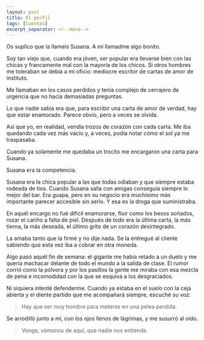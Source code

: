 ```yaml
---
layout: post
title: El perfil
tags: [Cuentos]
excerpt_separator: <!--more-->
---
```


Os suplico que la llameis Susana. A mí llamadme algo bonito.

Soy tan viejo que, cuando era jóven, ser popular era llevarse bien con las chicas y francamente mal con la mayoría de los chicos. Si otros hombres me toleraban se debía a mi oficio: mediocre escritor de cartas de amor de instituto.

Me llamaban en los casos perdidos y tenía complejo de cerrajero de urgencia que no hacía demasiadas preguntas. 

Lo que nadie sabía era que, para escribir una carta de amor de verdad, hay que estar enamorado. Parece obvio, pero a veces se olvida.

Así que yo, en realidad, vendía trozos de corazón con cada carta. Me iba quedando cada vez más vacío y, a veces, podía notar cómo el sol ya me traspasaba.

Cuando ya solamente me quedaba un trocito me encargaron una carta para Susana.

Susana era la competencia.

Susana era la chica popular a las que todas odiaban y que siempre estaba rodeada de tíos. Cuando Susana salía con amigas conseguía siempre lo mejor del bar. Era guapa, pero en su negocio era muchísimo más importante parecer accesible sin serlo. Y esa es la droga que suministraba.

En aquél encargo no fué difícil enamorarse, fluir como los besos soñados, rozar el cariño a falta de piel. Después de todo era la última carta, la más tierna, la más deseada, el último grito de un corazón desintegrado.

La amaba tanto que la firmé y no dije nada. Se la entregué al cliente sabiendo que esta vez iba a cobrar en otra moneda.

Algo pasó aquél fin de semana: el gigante me había retado a un duelo y me quería machacar delante de todo el mundo a la salida de clase. El rumor corrió como la pólvora y por los pasillos la gente me miraba con esa mezcla de pena e incomodidad con la que se esquiva a los desgraciados.

Ni siquiera intenté defenderme. Cuando ya estaba en el suelo con la ceja abierta y el diente partido que me acompañará siempre, escuché su voz:

> Hay que ser muy hombre para meterse en una pelea perdida.

Se arrodilló junto a mí, con los ojos llenos de lágrimas, y me susurró al oído.

> Venga, vámonos de aquí, que nadie nos entiende.

